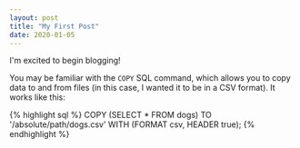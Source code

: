 ```yaml
---
layout: post
title: "My First Post"
date: 2020-01-05
---
```


I'm excited to begin blogging!

You may be familiar with the `COPY` SQL command, which allows you to copy data to and from files (in this case, I wanted it to be in a CSV format). It works like this:

{% highlight sql %}
COPY (SELECT * FROM dogs)
TO '/absolute/path/dogs.csv'
WITH (FORMAT csv, HEADER true);
{% endhighlight %}
